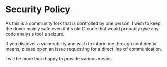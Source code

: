 # Security Policy

As this is a community fork that is controlled by one person, I wish to keep the driver mainly safe even if it's old C code that would probably give any code analysis tool a seizure.

If you discover a vulnerability and wish to inform me through confidential means, please open an issue requesting for a direct line of communication.

I will be more than happy to provide various means.